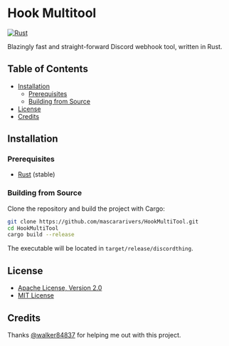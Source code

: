 # Hook Multitool

[![Rust](https://github.com/mascararivers/HookMultiTool/actions/workflows/rust.yml/badge.svg)](https://github.com/mascararivers/HookMultiTool/actions/workflows/rust.yml)

Blazingly fast and straight-forward Discord webhook tool, written in Rust.

## Table of Contents

- [Installation](#installation)
  - [Prerequisites](#prerequisites)
  - [Building from Source](#building-from-source)
- [License](#license)
- [Credits](#credits)

## Installation

### Prerequisites

- [Rust](https://www.rust-lang.org/tools/install) (stable)

### Building from Source

Clone the repository and build the project with Cargo:

```sh
git clone https://github.com/mascararivers/HookMultiTool.git
cd HookMultiTool
cargo build --release
```

The executable will be located in `target/release/discordthing`.

## License

- [Apache License, Version 2.0](LICENSE-APACHE)
- [MIT License](LICENSE-MIT)

## Credits

Thanks [@walker84837](<https://github.com/walker84837>) for helping me out with this project.
